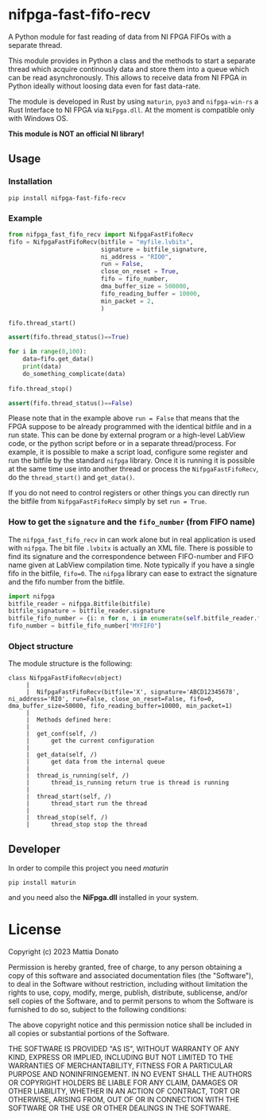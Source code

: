 # nifpga-fast-fifo-recv
A Python module for fast reading of data from NI FPGA FIFOs with a separate thread.

This module provides in Python a class and the methods to start a separate thread which acquire continously 
data and store them into a queue which can be read asynchronously. 
This allows to receive data from NI FPGA in Python ideally without loosing data even for fast data-rate.

The module is developed in Rust by using `maturin`, `pyo3` and `nifpga-win-rs` 
a Rust Interface to NI FPGA via `NiFpga.dll`.
At the moment is compatible only with Windows OS.

**This module is NOT an official NI library!**

## Usage ##
### Installation ###
```
pip install nifpga-fast-fifo-recv
```

### Example ###

```python
from nifpga_fast_fifo_recv import NifpgaFastFifoRecv
fifo = NifpgaFastFifoRecv(bitfile = "myfile.lvbitx",
                          signature = bitfile_signature,
                          ni_address = "RIO0",
                          run = False,
                          close_on_reset = True,
                          fifo = fifo_number,
                          dma_buffer_size = 500000,
                          fifo_reading_buffer = 10000,
                          min_packet = 2,
                          )

fifo.thread_start()

assert(fifo.thread_status()==True)

for i in range(0,100):
    data=fifo.get_data()
    print(data)
    do_something_complicate(data)
    
fifo.thread_stop()

assert(fifo.thread_status()==False)
```

Please note that in the example above `run = False` that means that the FPGA suppose to be already programmed
with the identical bitfile and in a run state. This can be done by external program or a high-level LabView code,
or the python script before or in a separate thread/process. For example, it is possible to make a script load,
configure some register and run the bitfile by the standard `nifpga` library.
Once it is running it is possible at the same time use into another thread or process the
`NifpgaFastFifoRecv`, do the `thread_start()` and `get_data()`.

If you do not need to control registers or other things you can directly run the bitfile from `NifpgaFastFifoRecv`
simply by set `run = True`.

### How to get the `signature` and the `fifo_number` (from FIFO name)
The `nifpga_fast_fifo_recv` in can work alone but in real application is used with `nifpga`.
The bit file `.lvbitx` is actually an XML file. There is possible to find its signature and the correspondence between 
FIFO-number and FIFO name given at LabView compilation time.
Note typically if you have a single fifo in the bitfile, `fifo=0`.
The `nifpga` library can ease to extract the signature and the fifo number from the bitfile.

```python
import nifpga
bitfile_reader = nifpga.Bitfile(bitfile)
bitfile_signature = bitfile_reader.signature
bitfile_fifo_number = {i: n for n, i in enumerate(self.bitfile_reader.fifos.keys())}
fifo_number = bitfile_fifo_number["MYFIFO"]
```


### Object structure ###
The module structure is the following:

```
class NifpgaFastFifoRecv(object)
     |
     |  NifpgaFastFifoRecv(bitfile='X', signature='ABCD12345678', ni_address='RI0', run=False, close_on_reset=False, fifo=0, dma_buffer_size=50000, fifo_reading_buffer=10000, min_packet=1)
     |  
     |  Methods defined here:
     |  
     |  get_conf(self, /)
     |      get the current configuration
     |  
     |  get_data(self, /)
     |      get data from the internal queue
     |  
     |  thread_is_running(self, /)
     |      thread_is_running return true is thread is running
     |  
     |  thread_start(self, /)
     |      thread_start run the thread
     |  
     |  thread_stop(self, /)
     |      thread_stop stop the thread
```



## Developer ##

In order to compile this project you need *maturin* 

```
pip install maturin
```

and you need also the **NiFpga.dll** installed in your system.

# License #
Copyright (c) 2023 Mattia Donato

Permission is hereby granted, free of charge, to any person
obtaining a copy of this software and associated documentation
files (the "Software"), to deal in the Software without
restriction, including without limitation the rights to use,
copy, modify, merge, publish, distribute, sublicense, and/or sell
copies of the Software, and to permit persons to whom the
Software is furnished to do so, subject to the following
conditions:

The above copyright notice and this permission notice shall be
included in all copies or substantial portions of the Software.

THE SOFTWARE IS PROVIDED "AS IS", WITHOUT WARRANTY OF ANY KIND,
EXPRESS OR IMPLIED, INCLUDING BUT NOT LIMITED TO THE WARRANTIES
OF MERCHANTABILITY, FITNESS FOR A PARTICULAR PURPOSE AND
NONINFRINGEMENT. IN NO EVENT SHALL THE AUTHORS OR COPYRIGHT
HOLDERS BE LIABLE FOR ANY CLAIM, DAMAGES OR OTHER LIABILITY,
WHETHER IN AN ACTION OF CONTRACT, TORT OR OTHERWISE, ARISING
FROM, OUT OF OR IN CONNECTION WITH THE SOFTWARE OR THE USE OR
OTHER DEALINGS IN THE SOFTWARE.

